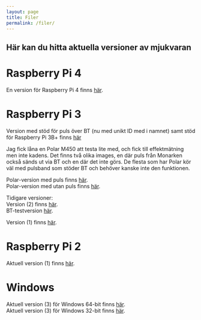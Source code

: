 ```yaml
---
layout: page
title: Filer
permalink: /filer/
---
```


## Här kan du hitta aktuella versioner av mjukvaran

# Raspberry Pi 4
En version för Raspberry Pi 4 finns [här][rpi4-v1].

# Raspberry Pi 3
Version med stöd för puls över BT (nu med unikt ID med i namnet) samt stöd för Raspberry Pi 3B+ finns [här][rpi3-v3rc3]

Jag fick låna en Polar M450 att testa lite med, och fick till effektmätning men inte kadens. Det finns två olika images, en där puls från Monarken också sänds ut via BT och en där det inte görs. De flesta som har Polar kör väl med pulsband som stöder BT och behöver kanske inte den funktionen.

Polar-version med puls finns [här][rpi3-polar-hrm].  
Polar-version med utan puls finns [här][rpi3-polar-no-hrm].

Tidigare versioner:  
Version (2) finns [här][rpi3-v2].  
BT-testversion  [här][rpi3-bttest].

Version (1) finns [här][rpi3-v1].

# Raspberry Pi 2
Aktuell version (1) finns [här][rpi2-v1].

# Windows
Aktuell version (3) för Windows 64-bit finns [här][win-64-v3].  
Aktuell version (3) för Windows 32-bit finns [här][win-32-v3].


[rpi2-v1]: http://linode.unixshell.se/monark/image-monark-raspberrypi2_v1.zip
[rpi3-v1]: http://linode.unixshell.se/monark/image-monark-raspberrypi3_v1.zip
[rpi3-v2]: http://linode.unixshell.se/monark/image-monark-raspberrypi3_v2.zip
[rpi3-polar-hrm]: http://linode.unixshell.se/monark/image-monark-polar-with-hr.zip
[rpi3-polar-no-hrm]: http://linode.unixshell.se/monark/image-monark-polar-without-hr.zip
[win-32-v3]: http://linode.unixshell.se/monark/Monark-ANT-32_v3.zip
[win-64-v3]: http://linode.unixshell.se/monark/Monark-ANT_v3.zip
[rpi3-bttest]: http://linode.unixshell.se/monark/image-monark-raspberrypi3-bt-test.zip
[rpi3-v3rc1]: http://linode.unixshell.se/monark/image-monark-raspberrypi3_v3-rc1.zip
[rpi3-v3rc3]: http://linode.unixshell.se/monark/image-monark-raspberrypi3_v3-rc3.zip
[rpi4-v1]: http://linode.unixshell.se/monark/image-monark-raspberrypi4_v1.zip
